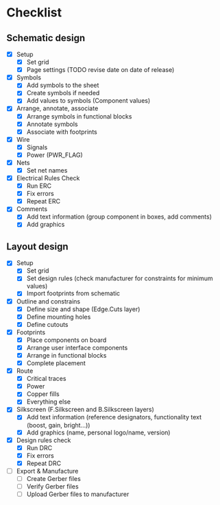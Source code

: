 # Checklist

## Schematic design

- [x] Setup
    - [x] Set grid
    - [x] Page settings (TODO revise date on date of release)
- [x] Symbols
    - [x] Add symbols to the sheet
    - [x] Create symbols if needed
    - [x] Add values to symbols (Component values)
- [x] Arrange, annotate, associate
    - [x] Arrange symbols in functional blocks
    - [x] Annotate symbols
    - [x] Associate with footprints
- [x] Wire
    - [x] Signals
    - [x] Power (PWR_FLAG)
- [x] Nets
    - [x] Set net names
- [x] Electrical Rules Check
    - [x] Run ERC
    - [x] Fix errors
    - [x] Repeat ERC
- [x] Comments
    - [x] Add text information (group component in boxes, add comments)
    - [x] Add graphics

## Layout design

- [x] Setup
    - [x] Set grid
    - [x] Set design rules (check manufacturer for constraints for minimum values)
    - [x] Import footprints from schematic
- [x] Outline and constrains
    - [x] Define size and shape (Edge.Cuts layer)
    - [x] Define mounting holes
    - [x] Define cutouts
- [x] Footprints
    - [x] Place components on board
    - [x] Arrange user interface components
    - [x] Arrange in functional blocks
    - [x] Complete placement
- [x] Route
    - [x] Critical traces
    - [x] Power
    - [x] Copper fills
    - [x] Everything else
- [x] Silkscreen (F.Silkscreen and B.Silkscreen layers)
    - [x] Add text information (reference designators, functionality text (boost, gain, bright...))
    - [x] Add graphics (name, personal logo/name, version)
- [x] Design rules check
    - [x] Run DRC
    - [x] Fix errors
    - [x] Repeat DRC
- [ ] Export & Manufacture
    - [ ] Create Gerber files
    - [ ] Verify Gerber files
    - [ ] Upload Gerber files to manufacturer